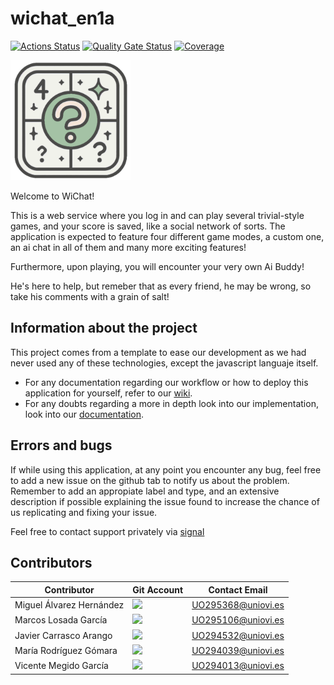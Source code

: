 # wichat_en1a

[![Actions Status](https://github.com/arquisoft/wichat_en1a/workflows/CI%20for%20wichat_en1a/badge.svg)](https://github.com/arquisoft/wichat_en1a/actions)
[![Quality Gate Status](https://sonarcloud.io/api/project_badges/measure?project=Arquisoft_wichat_en1a&metric=alert_status)](https://sonarcloud.io/summary/new_code?id=Arquisoft_wichat_en1a)
[![Coverage](https://sonarcloud.io/api/project_badges/measure?project=Arquisoft_wichat_en1a&metric=coverage)](https://sonarcloud.io/summary/new_code?id=Arquisoft_wichat_en1a)

![Logo](webapp/public/android-chrome-192x192.png)

Welcome to WiChat!

This is a web service where you log in and can play several trivial-style games, and your score is saved, like a social network of sorts.
The application is expected to feature four different game modes, a custom one, an ai chat in all of them and many more exciting features!

Furthermore, upon playing, you will encounter your very own Ai Buddy!

He's here to help, but remeber that as every friend, he may be wrong, so take his comments with a grain of salt!

## Information about the project
This project comes from a template to ease our development as we had never used any of these technologies, except the javascript languaje itself.
- For any documentation regarding our workflow or how to deploy this application for yourself, refer to our [wiki](https://github.com/Arquisoft/wichat_en1a/wiki).
- For any doubts regarding a more in depth look into our implementation, look into our [documentation](https://arquisoft.github.io/wichat_en1a/).

## Errors and bugs
If while using this application, at any point you encounter any bug, feel free to add a new issue on the github tab to notify us about the problem.
Remember to add an appropiate label and type, and an extensive description if possible explaining the issue found to increase the chance of us replicating and fixing your issue.

Feel free to contact support privately via [signal](https://signal.me/#eu/-gnbaFEXeBNhNFGqMfudDoDDlm3wNsL8Lp9-wxskdujg7n359tNPd4hCf2Tyb5wC)

## Contributors
Contributor | Git Account | Contact Email
-- | -- | --
Miguel Álvarez Hernández | <a href="https://github.com/MiguelAlvarezHernandez"><img src="https://img.shields.io/badge/Miguel_Alvarez-red"></a> | UO295368@uniovi.es
Marcos Losada García | <a href="https://github.com/losadgm"><img src="https://img.shields.io/badge/Marcos_Losada-purple"></a> | UO295106@uniovi.es 
Javier Carrasco Arango | <a href="https://github.com/Slavencer"><img src="https://img.shields.io/badge/Javier_Carrasco-green"></a> | UO294532@uniovi.es
María Rodríguez Gómara| <a href="https://github.com/uo294039"><img src="https://img.shields.io/badge/María_Rodríguez-blue"></a> | UO294039@uniovi.es
Vicente Megido García | <a href="https://github.com/uo294013"><img src="https://img.shields.io/badge/Vicente_Megido-white"></a> | UO294013@uniovi.es

